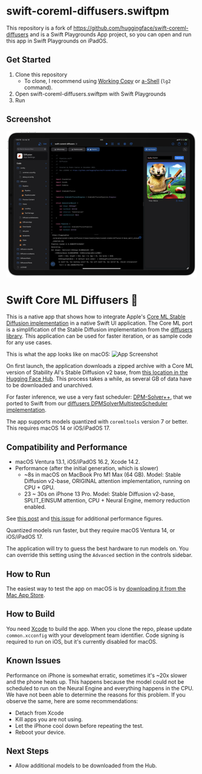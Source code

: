 # swift-coreml-diffusers.swiftpm

This repository is a fork of https://github.com/huggingface/swift-coreml-diffusers and is a Swift Playgrounds App project, so you can open and run this app in Swift Playgrounds on iPadOS.

## Get Started

1. Clone this repository
    - To clone, I recommend using [Working Copy](https://workingcopyapp.com) or [a-Shell](https://holzschu.github.io/a-Shell_iOS/) (`lg2` command).
1. Open swift-coreml-diffusers.swiftpm with Swift Playgrounds
1. Run

## Screenshot

![Screenshot](screenshot-ipados.png)

#  Swift Core ML Diffusers 🧨

This is a native app that shows how to integrate Apple's [Core ML Stable Diffusion implementation](https://github.com/apple/ml-stable-diffusion) in a native Swift UI application. The Core ML port is a simplification of the Stable Diffusion implementation from the [diffusers library](https://github.com/huggingface/diffusers). This application can be used for faster iteration, or as sample code for any use cases.

This is what the app looks like on macOS:
![App Screenshot](screenshot.jpg)

On first launch, the application downloads a zipped archive with a Core ML version of Stability AI's Stable Diffusion v2 base, from [this location in the Hugging Face Hub](https://huggingface.co/pcuenq/coreml-stable-diffusion-2-base/tree/main). This process takes a while, as several GB of data have to be downloaded and unarchived.

For faster inference, we use a very fast scheduler: [DPM-Solver++](https://github.com/LuChengTHU/dpm-solver), that we ported to Swift from our [diffusers DPMSolverMultistepScheduler implementation](https://github.com/huggingface/diffusers/blob/main/src/diffusers/schedulers/scheduling_dpmsolver_multistep.py).

The app supports models quantized with `coremltools` version 7 or better. This requires macOS 14 or iOS/iPadOS 17.

## Compatibility and Performance

- macOS Ventura 13.1, iOS/iPadOS 16.2, Xcode 14.2.
- Performance (after the initial generation, which is slower)
  * ~8s in macOS on MacBook Pro M1 Max (64 GB). Model: Stable Diffusion v2-base, ORIGINAL attention implementation, running on CPU + GPU.
  * 23 ~ 30s on iPhone 13 Pro. Model: Stable Diffusion v2-base, SPLIT_EINSUM attention, CPU + Neural Engine, memory reduction enabled.

See [this post](https://huggingface.co/blog/fast-mac-diffusers) and [this issue](https://github.com/huggingface/swift-coreml-diffusers/issues/31) for additional performance figures.

Quantized models run faster, but they require macOS Ventura 14, or iOS/iPadOS 17.

The application will try to guess the best hardware to run models on. You can override this setting using the `Advanced` section in the controls sidebar.

## How to Run

The easiest way to test the app on macOS is by [downloading it from the Mac App Store](https://apps.apple.com/app/diffusers/id1666309574).

## How to Build

You need [Xcode](https://developer.apple.com/xcode/) to build the app. When you clone the repo, please update `common.xcconfig` with your development team identifier. Code signing is required to run on iOS, but it's currently disabled for macOS.

## Known Issues

Performance on iPhone is somewhat erratic, sometimes it's ~20x slower and the phone heats up. This happens because the model could not be scheduled to run on the Neural Engine and everything happens in the CPU. We have not been able to determine the reasons for this problem. If you observe the same, here are some recommendations:
- Detach from Xcode
- Kill apps you are not using.
- Let the iPhone cool down before repeating the test.
- Reboot your device.

## Next Steps

- Allow additional models to be downloaded from the Hub.

